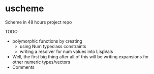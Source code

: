 # uscheme
Scheme in 48 hours project repo

TODO
- polymorphic functions by creating
    - using Num typeclass constraints
    - writing a resolver for num values into LispVals
- Well, the first big thing after all of this will be writing expansions for other numeric types/vectors
- Comments
